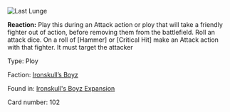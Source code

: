
![Last Lunge](https://warhammerunderworlds.com/wp-content/uploads/sites/6/2017/12/102_ENG-Last-Lunge.png)

<b>Reaction:</b> Play this during an Attack action or ploy that will take a friendly fighter out of action, before removing them from the battlefield. Roll an attack dice. On a roll of [Hammer] or [Critical Hit] make an Attack action with that fighter. It must target the attacker

Type: Ploy

Faction: [Ironskull’s Boyz](/factions/ironskulls-boyz.md)

Found in: [Ironskull's Boyz Expansion](/locations/ironskulls-boyz-expansion.md)

Card number: 102

